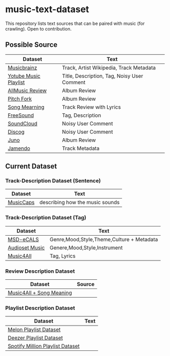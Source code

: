 # music-text-dataset
This repository lists text sources that can be paired with music (for crawling). Open to contribution.

## Possible Source

| Dataset | Text |
| ------ | ------ |
| [Musicbrainz](https://musicbrainz.org/artist/cc197bad-dc9c-440d-a5b5-d52ba2e14234)| Track, Artist Wikipedia, Track Metadata |
| [Yotube Music Playlist](https://www.youtube.com/watch?v=84YxwrxRc5s) | Title, Description, Tag, Noisy User Comment |
| [AllMusic Review](https://www.allmusic.com/album/abbey-road-mw0000192938) | Album Review |
| [Pitch Fork](https://pitchfork.com/reviews/albums/laraaji-segue-to-infinity/)| Album Review |
| [Song Mearning](https://songmeanings.com/songs/view/3530822107859534370/) | Track Review with Lyrics |
| [FreeSound](https://freesound.org/people/DeVern/sounds/348275/) | Tag, Description |
| [SoundCloud](https://soundcloud.com/moe-p0/newjeans-omg) | Noisy User Comment |
| [Discog](https://www.discogs.com/ko/release/377554-The-Beatles-Let-It-Be) | Noisy User Comment |
| [Juno](https://www.juno.co.uk/products/brightness-shallan-whispers-of-an-ancient-world/920749-01/) | Album Review |
| [Jamendo](https://www.jamendo.com/track/1995659/fade-away-radio-edit) | Track Metadata |

## Current Dataset

### Track-Description Dataset (Sentence)
| Dataset | Text |
| ------ | ------ |
| [MusicCaps](https://huggingface.co/datasets/google/MusicCaps) | describing how the music sounds |

### Track-Description Dataset (Tag)
| Dataset | Text |
| ------ | ------ |
| [MSD-eCALS](https://github.com/seungheondoh/msd-subsets)| Genre,Mood,Style,Theme,Culture + Metadata |
| [Audioset Music](https://research.google.com/audioset/ontology/music_1.html) | Genere,Mood,Style,Instrument |
| [Music4All](https://sites.google.com/view/contact4music4all) | Tag, Lyrics |

### Review Description Dataset
| Dataset | Source |
| ------ | ------ |
| [Music4All + Song Meaning](https://zenodo.org/record/6519264) | |

### Playlist Description Dataset
| Dataset | Text |
| ------ | ------ |
| [Melon Playlist Dataset](https://mtg.github.io/melon-playlist-dataset/) | |
| [Deezer Playlist Dataset](https://zenodo.org/record/7419490) | |
| [Spotify Million Playlist Dataset](https://www.aicrowd.com/challenges/spotify-million-playlist-dataset-challenge) | |
